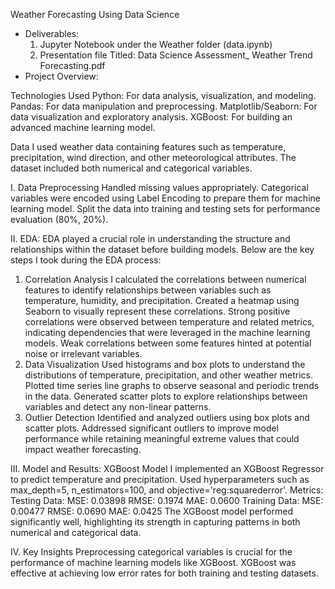 
Weather Forecasting Using Data Science

- Deliverables:
  1. Jupyter Notebook under the Weather folder (data.ipynb)
  2. Presentation file Titled: Data Science Assessment_ Weather Trend Forecasting.pdf
- Project Overview:

Technologies Used
Python: For data analysis, visualization, and modeling.
Pandas: For data manipulation and preprocessing.
Matplotlib/Seaborn: For data visualization and exploratory analysis.
XGBoost: For building an advanced machine learning model.

Data
I used weather data containing features such as temperature, precipitation, wind direction, and other meteorological attributes. The dataset included both numerical and categorical variables.

I. Data Preprocessing
Handled missing values appropriately.
Categorical variables were encoded using Label Encoding to prepare them for machine learning model.
Split the data into training and testing sets for performance evaluation (80%, 20%).

II. EDA:
EDA played a crucial role in understanding the structure and relationships within the dataset before building models. Below are the key steps I took during the EDA process:

1. Correlation Analysis
I calculated the correlations between numerical features to identify relationships between variables such as temperature, humidity, and precipitation.
Created a heatmap using Seaborn to visually represent these correlations.
Strong positive correlations were observed between temperature and related metrics, indicating dependencies that were leveraged in the machine learning models.
Weak correlations between some features hinted at potential noise or irrelevant variables.
2. Data Visualization
Used histograms and box plots to understand the distributions of temperature, precipitation, and other weather metrics.
Plotted time series line graphs to observe seasonal and periodic trends in the data.
Generated scatter plots to explore relationships between variables and detect any non-linear patterns.
3. Outlier Detection
Identified and analyzed outliers using box plots and scatter plots.
Addressed significant outliers to improve model performance while retaining meaningful extreme values that could impact weather forecasting.

III. Model and Results:
XGBoost Model
I implemented an XGBoost Regressor to predict temperature and precipitation.
Used hyperparameters such as max_depth=5, n_estimators=100, and objective='reg:squarederror'.
Metrics:
Testing Data:
MSE: 0.03898
RMSE: 0.1974
MAE: 0.0600
Training Data:
MSE: 0.00477
RMSE: 0.0690
MAE: 0.0425
The XGBoost model performed significantly well, highlighting its strength in capturing patterns in both numerical and categorical data.

IV. Key Insights
Preprocessing categorical variables is crucial for the performance of machine learning models like XGBoost.
XGBoost was effective at achieving low error rates for both training and testing datasets.
